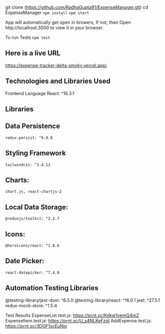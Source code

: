 <!-- To run application locally -->

git clone (https://github.com/RadhaGupta91/ExpenseManager.git)
cd ExpenseManager
`npm install`
`npm start`

App will automatically get open in browers, If not, then
Open http://localhost:3000 to view it in your browser.

To run Tests
`npm test`

## Here is a live URL

https://expense-tracker-delta-smoky.vercel.app/

## Technologies and Libraries Used

Frontend Language
React: ^18.3.1

## Libraries

## Data Persistence

    redux-persist: ^6.0.0

## Styling Framework

    tailwindcss: ^3.4.13

## Charts:

    chart.js, react-chartjs-2

## Local Data Storage:

    @reduxjs/toolkit: ^2.2.7

## Icons:

    @heroicons/react: ^1.0.6

## Date Picker:

    react-datepicker: ^7.4.0

## Automation Testing Libraries

@testing-library/jest-dom: ^6.5.0
@testing-library/react: ^16.0.1
jest: ^27.5.1
redux-mock-store: ^1.5.4

Test Results
ExpenseList.test.js: https://prnt.sc/Kdkw1yemQ4mZ
ExpenseItem.test.js: https://prnt.sc/U_s4NLKeFzjd
AddExpense.test.js: https://prnt.sc/3DGF1xcEuNjo
